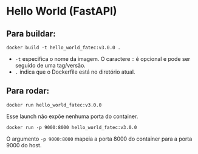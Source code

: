 # Hello World (FastAPI)


## Para buildar:

```
docker build -t hello_world_fatec:v3.0.0 .
```

- `-t` especifica o nome da imagem. O caractere `:` é opcional e pode ser seguido de uma tag/versão.
- `.` indica que o Dockerfile está no diretório atual.

## Para rodar:

```
docker run hello_world_fatec:v3.0.0
```

Esse launch não expõe nenhuma porta do container.

```
docker run -p 9000:8000 hello_world_fatec:v3.0.0
```

O argumento `-p 9000:8000` mapeia a porta 8000 do container para a porta 9000 do host.
